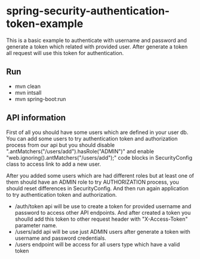 # spring-security-authentication-token-example
This is a basic example to authenticate with username and password and generate a token which related with provided user. After generate a token all request will use this token for authentication.

## Run
  * mvn clean
  * mvn intsall
  * mvn spring-boot:run

## API information
First of all you should have some users which are defined in your user db. You can add some users to try authentication token and authorization process from our api but you should disable ".antMatchers("/users/add").hasRole("ADMIN")" and enable "web.ignoring().antMatchers("/users/add");" code blocks in SecurityConfig class to access link to add a new user.

After you added some users which are had different roles but at least one of them should have an ADMIN role to try AUTHORIZATION process, you should reset differences in SecurityConfig. And then run again application to try authentication token and authorization.

* /auth/token api will be use to create a token for provided username and password to access other API endpoints. And after created a token you shoulld add this token to other request header with "X-Access-Token" parameter name.
* /users/add api will be use just ADMIN users after generate a token with username and password credentials.
* /users endpoint will be access for all users type which have a valid token
